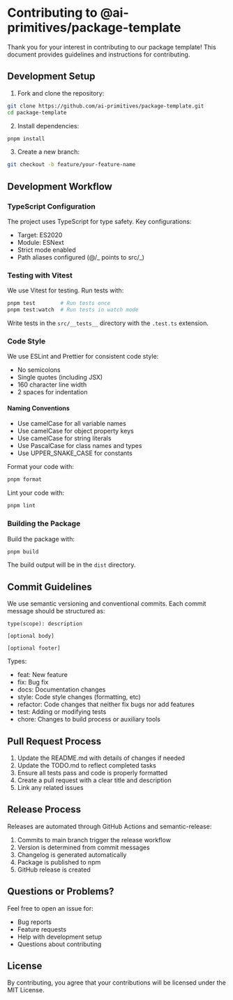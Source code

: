 # Contributing to @ai-primitives/package-template

Thank you for your interest in contributing to our package template! This document provides guidelines and instructions for contributing.

## Development Setup

1. Fork and clone the repository:

```bash
git clone https://github.com/ai-primitives/package-template.git
cd package-template
```

2. Install dependencies:

```bash
pnpm install
```

3. Create a new branch:

```bash
git checkout -b feature/your-feature-name
```

## Development Workflow

### TypeScript Configuration

The project uses TypeScript for type safety. Key configurations:

- Target: ES2020
- Module: ESNext
- Strict mode enabled
- Path aliases configured (@/_ points to src/_)

### Testing with Vitest

We use Vitest for testing. Run tests with:

```bash
pnpm test        # Run tests once
pnpm test:watch  # Run tests in watch mode
```

Write tests in the `src/__tests__` directory with the `.test.ts` extension.

### Code Style

We use ESLint and Prettier for consistent code style:

- No semicolons
- Single quotes (including JSX)
- 160 character line width
- 2 spaces for indentation

#### Naming Conventions

- Use camelCase for all variable names
- Use camelCase for object property keys
- Use camelCase for string literals
- Use PascalCase for class names and types
- Use UPPER_SNAKE_CASE for constants

Format your code with:

```bash
pnpm format
```

Lint your code with:

```bash
pnpm lint
```

### Building the Package

Build the package with:

```bash
pnpm build
```

The build output will be in the `dist` directory.

## Commit Guidelines

We use semantic versioning and conventional commits. Each commit message should be structured as:

```
type(scope): description

[optional body]

[optional footer]
```

Types:

- feat: New feature
- fix: Bug fix
- docs: Documentation changes
- style: Code style changes (formatting, etc)
- refactor: Code changes that neither fix bugs nor add features
- test: Adding or modifying tests
- chore: Changes to build process or auxiliary tools

## Pull Request Process

1. Update the README.md with details of changes if needed
2. Update the TODO.md to reflect completed tasks
3. Ensure all tests pass and code is properly formatted
4. Create a pull request with a clear title and description
5. Link any related issues

## Release Process

Releases are automated through GitHub Actions and semantic-release:

1. Commits to main branch trigger the release workflow
2. Version is determined from commit messages
3. Changelog is generated automatically
4. Package is published to npm
5. GitHub release is created

## Questions or Problems?

Feel free to open an issue for:

- Bug reports
- Feature requests
- Help with development setup
- Questions about contributing

## License

By contributing, you agree that your contributions will be licensed under the MIT License.
